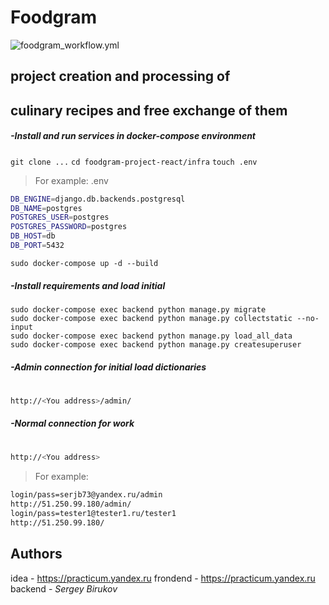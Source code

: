 # Foodgram
![foodgram_workflow.yml](https://github.com/serjb1973/foodgram-project-react/actions/workflows/main.yml/badge.svg)
## project creation and processing of 
## culinary recipes and free exchange of them
##### _-Install and run services in docker-compose environment_
```git clone ...```
```cd foodgram-project-react/infra```
```touch .env```
> For example: .env
```sh
DB_ENGINE=django.db.backends.postgresql
DB_NAME=postgres
POSTGRES_USER=postgres
POSTGRES_PASSWORD=postgres
DB_HOST=db
DB_PORT=5432
```
```sudo docker-compose up -d --build```
##### _-Install requirements and load initial_
```
sudo docker-compose exec backend python manage.py migrate
sudo docker-compose exec backend python manage.py collectstatic --no-input
sudo docker-compose exec backend python manage.py load_all_data
sudo docker-compose exec backend python manage.py createsuperuser
```
##### _-Admin connection for initial load dictionaries_
#
```sh
http://<You address>/admin/
```
##### _-Normal connection for work_
#
```sh
http://<You address>
```
> For example:
```sh
login/pass=serjb73@yandex.ru/admin
http://51.250.99.180/admin/
login/pass=tester1@tester1.ru/tester1
http://51.250.99.180/
```
## Authors
idea - https://practicum.yandex.ru
frondend - https://practicum.yandex.ru
backend - _Sergey Birukov_
